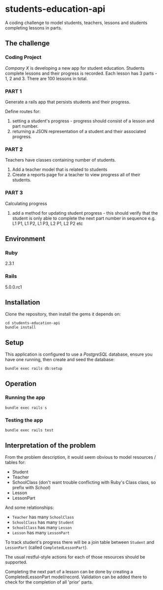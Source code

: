 # students-education-api

A coding challenge to model students, teachers, lessons and students completing lessons in parts.

## The challenge

### Coding Project

_Company X_ is developing a new app for student education. Students complete lessons and their progress is recorded.
Each lesson has 3 parts - 1, 2 and 3. There are 100 lessons in total.

### PART 1

Generate a rails app that persists students and their progress.

Define routes for:
1.  setting a student's progress - progress should consist of a lesson and part number.
2.  returning a JSON representation of a student and their associated progress.

### PART 2

Teachers have classes containing number of students.

1.  Add a teacher model that is related to students
2.  Create a reports page for a teacher to view progress all of their students.

### PART 3

Calculating progress

1. add a method for updating student progress - this should verify that the student is only able to complete the next
   part number in sequence e.g.
   L1 P1, L1 P2, L1 P3, L2 P1, L2 P2 etc

## Environment

### Ruby

2.3.1

### Rails

5.0.0.rc1

## Installation

Clone the repository, then install the gems it depends on:

    cd students-education-api
    bundle install

## Setup

This application is configured to use a _PostgreSQL_ database, ensure you have one running, then create and seed the
database:

    bundle exec rails db:setup

## Operation

### Running the app

    bundle exec rails s

### Testing the app

    bundle exec rails test

## Interpretation of the problem

From the problem description, it would seem obvious to model resources / tables for:
* Student
* Teacher
* SchoolClass (don't want trouble conflicting with Ruby's Class class, so prefix with _School_)
* Lesson
* LessonPart

And some relationships:
* `Teacher` has many `SchoolClass`
* `SchoolClass` has many `Student`
* `SchoolClass` has many `Lesson`
* `Lesson` has many `LessonPart`

To track student's progress there will be a join table between `Student` and `LessonPart` (called
`CompletedLessonPart`).

The usual restful-style actions for each of those resources should be supported.

Completing the next part of a lesson can be done by creating a CompletedLessonPart model/record. Validation can be
added there to check for the completion of all 'prior' parts.
